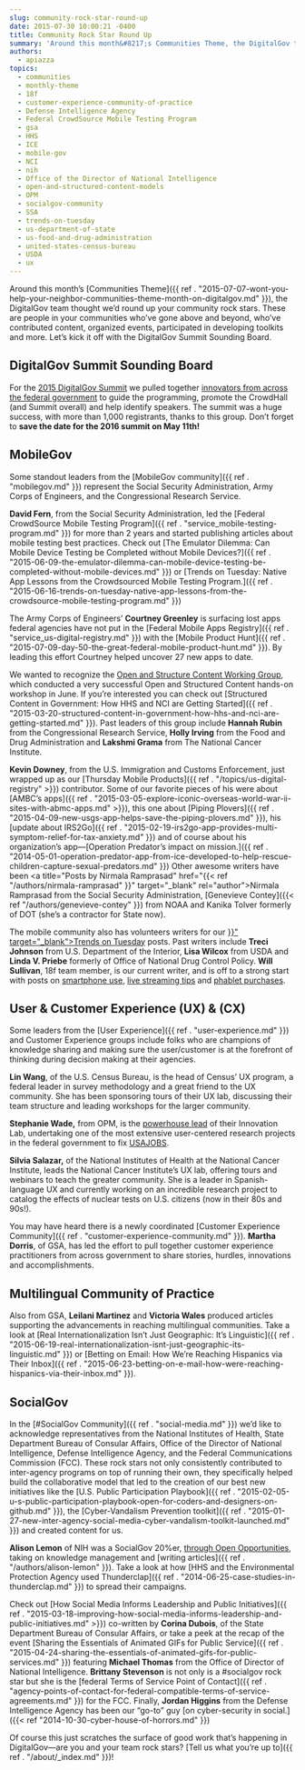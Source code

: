 ```yaml
---
slug: community-rock-star-round-up
date: 2015-07-30 10:00:21 -0400
title: Community Rock Star Round Up
summary: 'Around this month&#8217;s Communities Theme, the DigitalGov team thought we’d round up your community rock stars. These are people in your communities who’ve gone above and beyond, who’ve contributed content, organized events, participated in developing toolkits and more. Let’s kick it off with the DigitalGov Summit Sounding Board. DigitalGov Summit Sounding Board For the 2015 DigitalGov Summit we pulled'
authors:
  - apiazza
topics:
  - communities
  - monthly-theme
  - 18f
  - customer-experience-community-of-practice
  - Defense Intelligence Agency
  - Federal CrowdSource Mobile Testing Program
  - gsa
  - HHS
  - ICE
  - mobile-gov
  - NCI
  - nih
  - Office of the Director of National Intelligence
  - open-and-structured-content-models
  - OPM
  - socialgov-community
  - SSA
  - trends-on-tuesday
  - us-department-of-state
  - us-food-and-drug-administration
  - united-states-census-bureau
  - USDA
  - ux
---
```


Around this month&#8217;s [Communities Theme]({{ ref . "2015-07-07-wont-you-help-your-neighbor-communities-theme-month-on-digitalgov.md" }}), the DigitalGov team thought we’d round up your community rock stars. These are people in your communities who’ve gone above and beyond, who’ve contributed content, organized events, participated in developing toolkits and more. Let’s kick it off with the DigitalGov Summit Sounding Board.

## DigitalGov Summit Sounding Board

For the [2015 DigitalGov Summit](https://summit.digitalgov.gov) we pulled together [innovators from across the federal government](https://summit.digitalgov.gov/summit-sounding-board/) to guide the programming, promote the CrowdHall (and Summit overall) and help identify speakers. The summit was a huge success, with more than 1,000 registrants, thanks to this group. Don&#8217;t forget to **save the date for the 2016 summit on May 11th!**

## MobileGov

Some standout leaders from the [MobileGov community]({{ ref . "mobilegov.md" }}) represent the Social Security Administration, Army Corps of Engineers, and the Congressional Research Service.

**David Fern**, from the Social Security Administration, led the [Federal CrowdSource Mobile Testing Program]({{ ref . "service_mobile-testing-program.md" }}) for more than 2 years and started publishing articles about mobile testing best practices. Check out [The Emulator Dilemma: Can Mobile Device Testing be Completed without Mobile Devices?]({{ ref . "2015-06-09-the-emulator-dilemma-can-mobile-device-testing-be-completed-without-mobile-devices.md" }}) or [Trends on Tuesday: Native App Lessons from the Crowdsourced Mobile Testing Program.]({{ ref . "2015-06-16-trends-on-tuesday-native-app-lessons-from-the-crowdsource-mobile-testing-program.md" }})

The Army Corps of Engineers’ **Courtney Greenley** is surfacing lost apps federal agencies have not put in the [Federal Mobile Apps Registry]({{ ref . "service_us-digital-registry.md" }}) with the [Mobile Product Hunt]({{ ref . "2015-07-09-day-50-the-great-federal-mobile-product-hunt.md" }}). By leading this effort Courtney helped uncover 27 new apps to date.

We wanted to recognize the [Open and Structure Content Working Group](http://gsa.github.io/Open-And-Structured-Content-Models/), which conducted a very successful Open and Structured Content hands-on workshop in June. If you&#8217;re interested you can check out [Structured Content in Government: How HHS and NCI are Getting Started]({{ ref . "2015-03-20-structured-content-in-government-how-hhs-and-nci-are-getting-started.md" }}). Past leaders of this group include **Hannah Rubin** from the Congressional Research Service, **Holly Irving** from the Food and Drug Administration and **Lakshmi Grama** from The National Cancer Institute.

**Kevin Downey**, from the U.S. Immigration and Customs Enforcement, just wrapped up as our [Thursday Mobile Products]({{ ref . "/topics/us-digital-registry" >}}) contributor. Some of our favorite pieces of his were about [AMBC&#8217;s apps]({{ ref . "2015-03-05-explore-iconic-overseas-world-war-ii-sites-with-abmc-apps.md" >}}), this one about [Piping Plovers]({{ ref . "2015-04-09-new-usgs-app-helps-save-the-piping-plovers.md" }}), his [update about IRS2Go]({{ ref . "2015-02-19-irs2go-app-provides-multi-symptom-relief-for-tax-anxiety.md" }}) and of course about his organization&#8217;s app—[Operation Predator&#8217;s impact on mission.]({{ ref . "2014-05-01-operation-predator-app-from-ice-developed-to-help-rescue-children-capture-sexual-predators.md" }}) Other awesome writers have been <a title="Posts by Nirmala Ramprasad" href="{{< ref "/authors/nirmala-ramprasad" }}" target="_blank" rel="author">Nirmala Ramprasad</a> from the Social Security Administration, [Genevieve Contey]({{< ref "/authors/genevieve-contey" }}) from NOAA and Kanika Tolver formerly of DOT (she&#8217;s a contractor for State now).

<div class="gmail_default">
  <p>
    The mobile community also has volunteers writers for our <a href="{{ ref . "/topics/trends-on-tuesday" >}}" target="_blank">Trends on Tuesday</a> posts. Past writers include <strong>Treci Johnson</strong> from U.S. Department of the Interior, <strong>Lisa Wilcox</strong> from USDA and <strong>Linda V. Priebe</strong> formerly of Office of National Drug Control Policy. <strong>Will Sullivan</strong>, 18f team member, is our current writer, and is off to a strong start with posts on <a href="{{ ref . "2015-04-07-trends-on-tuesday-40-of-americans-use-smartphones-to-find-government-information.md" }}" target="_blank">smartphone use</a>, <a href="{{ ref . "2015-04-14-trends-on-tuesday-10-tips-for-mobile-live-streaming.md" }}" target="_blank">live streaming tips</a> and <a href="{{< ref "2015-05-12-trends-on-tuesday-consumer-purchases-and-usage-of-tablets-shrink-as-phablets-grow.md" }}" target="_blank">phablet purchases</a>.
  </p>
</div>

## User & Customer Experience (UX) & (CX)

Some leaders from the [User Experience]({{ ref . "user-experience.md" }}) and Customer Experience groups include folks who are champions of knowledge sharing and making sure the user/customer is at the forefront of thinking during decision making at their agencies.

**Lin Wang**, of the U.S. Census Bureau, is the head of Census’ UX program, a federal leader in survey methodology and a great friend to the UX community. She has been sponsoring tours of their UX lab, discussing their team structure and leading workshops for the larger community.

**Stephanie Wade,** from OPM, is the [powerhouse lead](https://summit.digitalgov.gov/speakers/#Wade) of their Innovation Lab, undertaking one of the most extensive user-centered research projects in the federal government to fix [USAJOBS](https://www.usajobs.gov/).

**Silvia Salazar,** of the National Institutes of Health at the National Cancer Institute, leads the National Cancer Institute&#8217;s UX lab, offering tours and webinars to teach the greater community. She is a leader in Spanish-language UX and currently working on an incredible research project to catalog the effects of nuclear tests on U.S. citizens (now in their 80s and 90s!).

You may have heard there is a newly coordinated [Customer Experience Community]({{ ref . "customer-experience-community.md" }}). **Martha Dorris**, of GSA, has led the effort to pull together customer experience practitioners from across government to share stories, hurdles, innovations and accomplishments.

## Multilingual Community of Practice

Also from GSA, **Leilani Martinez** and **Victoria Wales** produced articles supporting the advancements in reaching multilingual communities. Take a look at [Real Internationalization Isn&#8217;t Just Geographic: It&#8217;s Linguistic]({{ ref . "2015-06-19-real-internationalization-isnt-just-geographic-its-linguistic.md" }}) or [Betting on Email: How We&#8217;re Reaching Hispanics via Their Inbox]({{ ref . "2015-06-23-betting-on-e-mail-how-were-reaching-hispanics-via-their-inbox.md" }}).


## SocialGov

In the [#SocialGov Community]({{ ref . "social-media.md" }}) we’d like to acknowledge representatives from the National Institutes of Health, State Department Bureau of Consular Affairs, Office of the Director of National Intelligence, Defense Intelligence Agency, and the Federal Communications Commission (FCC). These rock stars not only consistently contributed to inter-agency programs on top of running their own, they specifically helped build the collaborative model that led to the creation of our best new initiatives like the [U.S. Public Participation Playbook]({{ ref . "2015-02-05-u-s-public-participation-playbook-open-for-coders-and-designers-on-github.md" }}), the [Cyber-Vandalism Prevention toolkit]({{ ref . "2015-01-27-new-inter-agency-social-media-cyber-vandalism-toolkit-launched.md" }}) and created content for us.

**Alison Lemon** of NIH was a SocialGov 20%er, [through Open Opportunities](https://openopps.digitalgov.gov/tasks), taking on knowledge management and [writing articles]({{ ref . "/authors/alison-lemon" }}). Take a look at how [HHS and the Environmental Protection Agency used Thunderclap]({{ ref . "2014-06-25-case-studies-in-thunderclap.md" }}) to spread their campaigns.

Check out [How Social Media Informs Leadership and Public Initiatives]({{ ref . "2015-03-18-improving-how-social-media-informs-leadership-and-public-initiatives.md" >}}) co-written by **Corina Dubois**, of the State Department Bureau of Consular Affairs, or take a peek at the recap of the event [Sharing the Essentials of Animated GIFs for Public Service]({{ ref . "2015-04-24-sharing-the-essentials-of-animated-gifs-for-public-services.md" }}) featuring **Michael Thomas** from the Office of Director of National Intelligence. **Brittany Stevenson** is not only is a #socialgov rock star but she is the [federal Terms of Service Point of Contact]({{ ref . "agency-points-of-contact-for-federal-compatible-terms-of-service-agreements.md" }}) for the FCC. Finally, **Jordan Higgins** from the Defense Intelligence Agency has been our &#8220;go-to&#8221; guy [on cyber-security in social.]({{< ref "2014-10-30-cyber-house-of-horrors.md" }})

Of course this just scratches the surface of good work that’s happening in DigitalGov—are you and your team rock stars? [Tell us what you’re up to]({{ ref . "/about/_index.md" }})!
